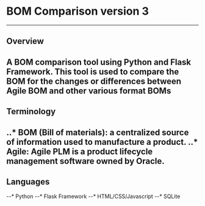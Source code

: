 # BOM Comparison version 3
---
## Overview
A BOM comparison tool using Python and Flask Framework. 
This tool is used to compare the BOM for the changes or differences between Agile BOM and other various format BOMs
---
## Terminology
..* BOM (Bill of materials): a centralized source of information used to manufacture a product.
..* Agile: Agile PLM is a product lifecycle management software owned by Oracle.
--
## Languages
--* Python
--* Flask Framework
--* HTML/CSS/Javascript
--* SQLite
